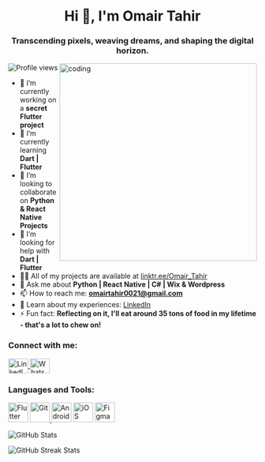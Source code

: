 <h1 align="center">Hi 👋, I'm Omair Tahir</h1>
<h3 align="center">Transcending pixels, weaving dreams, and shaping the digital horizon.</h3>

<img align="right" alt="coding" width="400" src="https://raw.githubusercontent.com/omairtahir21/omairtahir21/main/assets/flutter-dev.gif">

<p align="left">
  <img src="https://komarev.com/ghpvc/?username=junaidahmed032&label=Profile%20views&color=0e75b6&style=flat" alt="Profile views" />
</p>

- 🔭 I’m currently working on a **secret Flutter project**
- 🌱 I’m currently learning **Dart | Flutter**
- 👯 I’m looking to collaborate on **Python & React Native Projects**
- 🤝 I’m looking for help with **Dart | Flutter**
- 👨‍💻 All of my projects are available at [linktr.ee/Omair_Tahir](https://linktr.ee/Omair_Tahir)
- 💬 Ask me about **Python | React Native | C# | Wix & Wordpress**
- 📫 How to reach me: **omairtahir0021@gmail.com**
- 📄 Learn about my experiences: [LinkedIn](https://www.linkedin.com/in/omairtahir/)
- ⚡ Fun fact: **Reflecting on it, I'll eat around 35 tons of food in my lifetime - that's a lot to chew on!**

<h3 align="left">Connect with me:</h3>
<p align="left">
  <a href="https://www.linkedin.com/in/omairtahir/" target="_blank">
    <img align="center" src="https://raw.githubusercontent.com/rahuldkjain/github-profile-readme-generator/master/src/images/icons/Social/linked-in-alt.svg" alt="LinkedIn" height="30" width="40" />
  </a>
  <a href="https://wa.me/+923165614651" target="_blank">
    <img align="center" src="https://raw.githubusercontent.com/rahuldkjain/github-profile-readme-generator/master/src/images/icons/Social/whatsapp.svg" alt="WhatsApp" height="30" width="40" />
  </a>
</p>

<h3 align="left">Languages and Tools:</h3>
<p align="left">
  <img src="https://www.vectorlogo.zone/logos/flutterio/flutterio-icon.svg" alt="Flutter" width="40" height="40" />
  <a href="https://git-scm.com/" target="_blank" rel="noreferrer">
    <img src="https://www.vectorlogo.zone/logos/git-scm/git-scm-icon.svg" alt="Git" width="40" height="40" />
  </a>
  <img src="https://www.vectorlogo.zone/logos/android/android-icon.svg" alt="Android Studio" width="40" height="40" />
  <img src="https://www.vectorlogo.zone/logos/apple/apple-icon.svg" alt="iOS" width="40" height="40" />
  <img src="https://www.vectorlogo.zone/logos/figma/figma-icon.svg" alt="Figma" width="40" height="40" />
</p>

<p>
  <img align="center" src="https://github-readme-stats.vercel.app/api?username=omairtahir21&show_icons=true&locale=en" alt="GitHub Stats" />
</p>

<p>
  <img align="center" src="https://github-readme-streak-stats.herokuapp.com/?user=omairtahir21&" alt="GitHub Streak Stats" />
</p>
